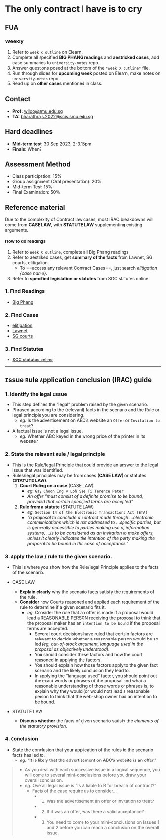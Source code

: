 # The only contract I have is to cry

## FUA

### Weekly
1. Refer to `week x outline` on Elearn.
2. Complete all specified **BIG PHANG readings** and **aestricked cases**, add case summaries to `university-notes` repo.
3. Answer questions posed at the bottom of the `*week X outline*` file.
4. Run through slides for **upcoming week** posted on Elearn, make notes on `university-notes` repo.
5. Read up on **other cases** mentioned in class.

## Contact
* **Prof:** wlloo@smu.edu.sg
* **TA:** bharathrajs.2022@scis.smu.edu.sg

## Hard deadlines
* **Mid-term test**: 30 Sep 2023, 2-3.15pm
* **Finals**: When?

## Assessment Method
* Class participation: 15%
* Group assignment (Oral presentation): 20%
* Mid-term Test: 15%
* Final Examination: 50%  

## Reference material
Due to the complexity of Contract law cases, most IRAC breakdowns will come from **CASE LAW**, with **STATUTE LAW** supplementing existing arguments.

#### How to do readings
1. Refer to `Week X outline`, complete all Big Phang readings
2. Refer to aestriked cases, get **summary of the facts** from Lawnet, SG courts, elitigation.
	* To ==access any relevant Contract Cases==, just search *elitigation {case name}*.
1. Refer to **specified legislation or statutes** from SGC statutes online.

### 1. Find Readings
* [Big Phang](https://store.lawnet.com/the-law-of-contract-in-singapore-2nd-edition.html)

### 2. Find Cases
* [elitigation](https://www.elitigation.sg/_layouts/IELS/HomePage/Pages/Home.aspx)
* [Lawnet](https://www.lawnet.sg/lawnet/web/lawnet/home)
* [SG courts](https://www.judiciary.gov.sg/)

### 3. Find Statutes
* [SGC statutes online](https://sso.agc.gov.sg/)

---

## `I`ssue `R`ule `A`pplication `C`onclusion (IRAC) guide 

### 1. Identify the legal `I`ssue
* This step defines the “legal” problem raised by the given scenario. 
* Phrased according to the (relevant) facts in the scenario and the Rule or legal principle you are considering.  
    * *eg.* Is the advertisement on ABC’s website an `Offer` or `Invitation to treat`?
* A factual issue is not a legal issue.
    * *eg.* Whether ABC keyed in the wrong price of the printer in its website?

### 2. State the relevant `R`ule / legal principle
* This is the Rule/legal Principle that could provide an answer to the legal issue that was identified. 
* Rules/legal principles may be from cases **(CASE LAW)** or statutes **(STATUTE LAW)**.
    1. **Court Ruling on a case** (CASE LAW)
        * *eg.* `Gay Choon Ing v Loh Sze Ti Terence Peter`
        * *An offer “must consist of a definite promise to be bound, provided that certain specified terms are accepted”* 
    2. **Rule from a statute** (STATUTE LAW)
        * *eg.* `Section 14 of the Electronic Transactions Act (ETA)` 
        * *“a proposal to conclude a contract made through ...electronic communications which is not addressed to ...specific parties, but is generally accessible to parties making use of information systems, ...is to be considered as an invitation to make offers, unless it clearly indicates the intention of the party making the proposal to be bound in the case of acceptance.”*

### 3. `A`pply the law / rule to the given scenario.
* This is where you show how the Rule/legal Principle applies to the facts of the scenario.  
* CASE LAW
    * **Explain clearly** why the scenario facts satisfy the requirements of the rule.  
    * **Consider** how Courts reasoned and applied each requirement of the rule to determine if a given scenario fits it.
        * *eg.* Consider the rule that an offer is made if a proposal would lead a REASONABLE PERSON receiving the proposal to think that the proposal maker has an `intention to be bound` if the proposal terms are accepted. 
            * Several court decisions have ruled that certain factors are relevant to decide whether a reasonable person would be so led *(eg, out-of-stock argument, language used in the proposal as objectively understood)*. 
            * You should consider these factors and how the court reasoned in applying the factors. 
            * You should explain how those factors apply to the given fact scenario and the likely conclusion they lead to. 
            * In applying the “language used” factor, you should point out the exact words or phrases of the proposal and what a reasonable understanding of those words or phrases is, to explain why they would (or would not) lead a reasonable person to think that the web-shop owner had an intention to be bound.

* STATUTE LAW  
    * **Discuss whether** the facts of given scenario satisfy the *elements of the statutory provision*. 

### 4. `C`onclusion
* State the conclusion that your application of the rules to the scenario facts has led to.
    * *eg.* “It is likely that the advertisement on ABC’s website is an offer.”

> * As you deal with each successive issue in a logical sequence, you will come to several mini-conclusions before you draw your overall conclusion. 
> * *eg.* Overall legal issue is “Is A liable to B for breach of contract?”   
>   * Facts of the case require us to consider...
>       * 1. Was the advertisement an offer or invitation to treat? 
>       * 2. If it was an offer, was there a valid acceptance? 
>       * 3. You need to come to your mini-conclusions on Issues 1 and 2 before you can reach a conclusion on the overall issue.
